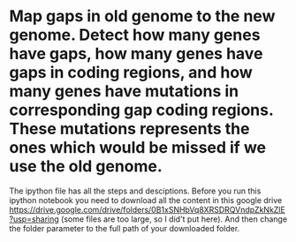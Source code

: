 Map gaps in old genome to the new genome. Detect how many genes have gaps, how many genes have gaps in coding regions, and how many genes have mutations in corresponding gap coding regions. These mutations represents the ones which would be missed if we use the old genome.
=================================================================================================================================================================================================================================================================================
The ipython file has all the steps and desciptions. Before you run this ipython notebook you need to download all the content in this google drive https://drive.google.com/drive/folders/0B1xSNHbVq8XRSDRQVndpZkNkZlE?usp=sharing (some files are too large, so I did't put here). And then change the folder parameter to the full path of your downloaded folder.
